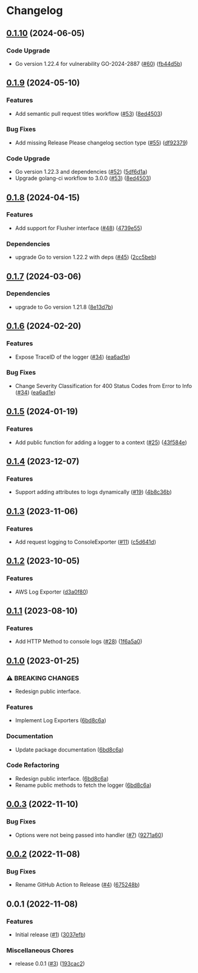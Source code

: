 # Changelog

## [0.1.10](https://github.com/cccteam/logger/compare/v0.1.9...v0.1.10) (2024-06-05)


### Code Upgrade

* Go version 1.22.4 for vulnerability GO-2024-2887 ([#60](https://github.com/cccteam/logger/issues/60)) ([fb44d5b](https://github.com/cccteam/logger/commit/fb44d5b96845e6b2698aeae886ec1481c7e9a49c))

## [0.1.9](https://github.com/cccteam/logger/compare/v0.1.8...v0.1.9) (2024-05-10)


### Features

* Add semantic pull request titles workflow ([#53](https://github.com/cccteam/logger/issues/53)) ([8ed4503](https://github.com/cccteam/logger/commit/8ed45030d7788556fb7d337b6b3b7468c41fdbf3))


### Bug Fixes

* Add missing Release Please changelog section type ([#55](https://github.com/cccteam/logger/issues/55)) ([df92379](https://github.com/cccteam/logger/commit/df92379050960e4fd3ccfffc64ba7b91b1420a0e))


### Code Upgrade

* Go version 1.22.3 and dependencies ([#52](https://github.com/cccteam/logger/issues/52)) ([5df6d1a](https://github.com/cccteam/logger/commit/5df6d1aadd44e783208c504c1bfda447f0c703fc))
* Upgrade golang-ci workflow to 3.0.0 ([#53](https://github.com/cccteam/logger/issues/53)) ([8ed4503](https://github.com/cccteam/logger/commit/8ed45030d7788556fb7d337b6b3b7468c41fdbf3))

## [0.1.8](https://github.com/cccteam/logger/compare/v0.1.7...v0.1.8) (2024-04-15)


### Features

* Add support for Flusher interface ([#48](https://github.com/cccteam/logger/issues/48)) ([4739e55](https://github.com/cccteam/logger/commit/4739e555078f538fc50b71b8de90093bbaaddaee))


### Dependencies

* upgrade Go to version 1.22.2 with deps ([#45](https://github.com/cccteam/logger/issues/45)) ([2cc5beb](https://github.com/cccteam/logger/commit/2cc5beb85c131c547b4b8670bf77d62d1f2f0d7c))

## [0.1.7](https://github.com/cccteam/logger/compare/v0.1.6...v0.1.7) (2024-03-06)


### Dependencies

* upgrade to Go version 1.21.8 ([8e13d7b](https://github.com/cccteam/logger/commit/8e13d7b8dcc8a3a74f34dac3e55fb07de467bb5a))

## [0.1.6](https://github.com/cccteam/logger/compare/v0.1.5...v0.1.6) (2024-02-20)


### Features

* Expose TraceID of the logger ([#34](https://github.com/cccteam/logger/issues/34)) ([ea6ad1e](https://github.com/cccteam/logger/commit/ea6ad1e18c17ba207e6d4b446c0c8b6337f62ad3))


### Bug Fixes

* Change Severity Classification for 400 Status Codes from Error to Info ([#34](https://github.com/cccteam/logger/issues/34)) ([ea6ad1e](https://github.com/cccteam/logger/commit/ea6ad1e18c17ba207e6d4b446c0c8b6337f62ad3))

## [0.1.5](https://github.com/cccteam/logger/compare/v0.1.4...v0.1.5) (2024-01-19)


### Features

* Add public function for adding a logger to a context ([#25](https://github.com/cccteam/logger/issues/25)) ([43f584e](https://github.com/cccteam/logger/commit/43f584e9b3b2e78a57abb274ff50521b23862386))

## [0.1.4](https://github.com/cccteam/logger/compare/v0.1.3...v0.1.4) (2023-12-07)


### Features

* Support adding attributes to logs dynamically ([#19](https://github.com/cccteam/logger/issues/19)) ([4b8c36b](https://github.com/cccteam/logger/commit/4b8c36bfe00f853e3b4a201378a06fbe6faf708e))

## [0.1.3](https://github.com/cccteam/logger/compare/v0.1.2...v0.1.3) (2023-11-06)


### Features

* Add request logging to ConsoleExporter ([#11](https://github.com/cccteam/logger/issues/11)) ([c5d641d](https://github.com/cccteam/logger/commit/c5d641d585f29bc3d7a115621ffb5c04160e02c9))

## [0.1.2](https://github.com/cccteam/logger/compare/v0.1.1...v0.1.2) (2023-10-05)


### Features

* AWS Log Exporter ([d3a0f80](https://github.com/cccteam/logger/commit/d3a0f80ca304d722a7689a47a12d6cca24f0dbd0))

## [0.1.1](https://github.com/jtwatson/logger/compare/v0.1.0...v0.1.1) (2023-08-10)


### Features

* Add HTTP Method to console logs ([#28](https://github.com/jtwatson/logger/issues/28)) ([1f6a5a0](https://github.com/jtwatson/logger/commit/1f6a5a0695af817137225720fe5c5f5086852b76))

## [0.1.0](https://github.com/jtwatson/logger/compare/v0.0.3...v0.1.0) (2023-01-25)


### ⚠ BREAKING CHANGES

* Redesign public interface.

### Features

* Implement Log Exporters ([6bd8c6a](https://github.com/jtwatson/logger/commit/6bd8c6a9c3f412e14db86170d6cf3a71618048f3))


### Documentation

* Update package documentation ([6bd8c6a](https://github.com/jtwatson/logger/commit/6bd8c6a9c3f412e14db86170d6cf3a71618048f3))


### Code Refactoring

* Redesign public interface. ([6bd8c6a](https://github.com/jtwatson/logger/commit/6bd8c6a9c3f412e14db86170d6cf3a71618048f3))
* Rename public methods to fetch the logger ([6bd8c6a](https://github.com/jtwatson/logger/commit/6bd8c6a9c3f412e14db86170d6cf3a71618048f3))

## [0.0.3](https://github.com/jtwatson/logger/compare/v0.0.2...v0.0.3) (2022-11-10)


### Bug Fixes

* Options were not being passed into handler ([#7](https://github.com/jtwatson/logger/issues/7)) ([9271a60](https://github.com/jtwatson/logger/commit/9271a606beb53799d69ac6a11b537d7ac2011a37))

## [0.0.2](https://github.com/jtwatson/logger/compare/v0.0.1...v0.0.2) (2022-11-08)


### Bug Fixes

* Rename GitHub Action to Release ([#4](https://github.com/jtwatson/logger/issues/4)) ([675248b](https://github.com/jtwatson/logger/commit/675248b69653749e44bfd839888ca927824f6bda))

## 0.0.1 (2022-11-08)


### Features

* Initial release ([#1](https://github.com/jtwatson/logger/issues/1)) ([3037efb](https://github.com/jtwatson/logger/commit/3037efb3c03d001a1399a8dab6de0108da701ca6))


### Miscellaneous Chores

* release 0.0.1 ([#3](https://github.com/jtwatson/logger/issues/3)) ([193cac2](https://github.com/jtwatson/logger/commit/193cac249f8f80d3bd360275d4a24391f3c6bcbb))
